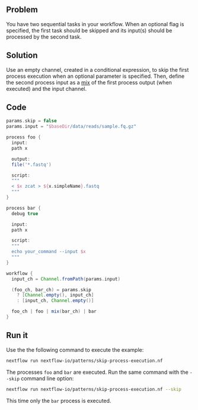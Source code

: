 ## Problem 

You have two sequential tasks in your workflow. When an optional flag is specified, the first task should be skipped and its input(s) should be processed by the second task.

## Solution

Use an empty channel, created in a conditional expression, to skip the first process execution when an optional parameter is specified. Then, define the second process input as a [mix](https://www.nextflow.io/docs/latest/operator.html#mix) of the first process output (when executed) and the input channel.

## Code 

```groovy
params.skip = false
params.input = "$baseDir/data/reads/sample.fq.gz" 

process foo {
  input:
  path x

  output:
  file('*.fastq')

  script:
  """
  < $x zcat > ${x.simpleName}.fastq
  """
}

process bar {
  debug true

  input: 
  path x

  script:
  """
  echo your_command --input $x
  """
}

workflow {
  input_ch = Channel.fromPath(params.input)

  (foo_ch, bar_ch) = params.skip
    ? [Channel.empty(), input_ch] 
    : [input_ch, Channel.empty()]

  foo_ch | foo | mix(bar_ch) | bar
}
```

## Run it

Use the the following command to execute the example:

```bash
nextflow run nextflow-io/patterns/skip-process-execution.nf
```

The processes `foo` and `bar` are executed. Run the same command with the `--skip` command line option:

```bash
nextflow run nextflow-io/patterns/skip-process-execution.nf --skip
```

This time only the `bar` process is executed.
